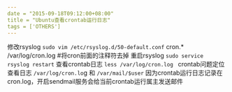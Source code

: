 ```yaml
---
date = "2015-09-18T09:12:00+08:00"
title = "Ubuntu查看crontab运行日志"
tags = ['OTHERS']
---
```


修改rsyslog
`sudo vim /etc/rsyslog.d/50-default.conf`
cron.* /var/log/cron.log #将cron前面的注释符去掉 
重启rsyslog
`sudo service rsyslog restart`
查看crontab日志
`less /var/log/cron.log `
crontab问题定位
查看日志
`/var/log/cron.lo`g 和 `/var/mail/$user`
因为crontab运行日志记录在cron.log，开启sendmail服务会给当前crontab运行属主发送邮件